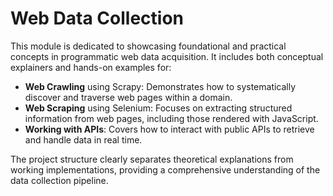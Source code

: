 # Web Data Collection

This module is dedicated to showcasing foundational and practical concepts in programmatic web data acquisition. It includes both conceptual explainers and hands-on examples for:

- **Web Crawling** using Scrapy: Demonstrates how to systematically discover and traverse web pages within a domain.
- **Web Scraping** using Selenium: Focuses on extracting structured information from web pages, including those rendered with JavaScript.
- **Working with APIs**: Covers how to interact with public APIs to retrieve and handle data in real time.

The project structure clearly separates theoretical explanations from working implementations, providing a comprehensive understanding of the data collection pipeline.
